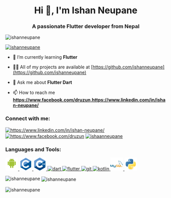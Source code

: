 <h1 align="center">Hi 👋, I'm Ishan Neupane</h1>
<h3 align="center">A passionate Flutter developer from Nepal</h3>

<p align="left"> <img src="https://komarev.com/ghpvc/?username=ishanneupane&label=Profile%20views&color=0e75b6&style=flat" alt="ishanneupane" /> </p>

<p align="left"> <a href="https://github.com/ryo-ma/github-profile-trophy"><img src="https://github-profile-trophy.vercel.app/?username=ishanneupane" alt="ishanneupane" /></a> </p>

- 🌱 I’m currently learning **Flutter**

- 👨‍💻 All of my projects are available at [https://github.com/ishanneupane](https://github.com/ishanneupane)

- 💬 Ask me about **Flutter Dart**

- 📫 How to reach me **https://www.facebook.com/druzun,https://www.linkedin.com/in/ishan-neupane/**

<h3 align="left">Connect with me:</h3>
<p align="left">
<a href="https://linkedin.com/in/https://www.linkedin.com/in/ishan-neupane/" target="blank"><img align="center" src="https://raw.githubusercontent.com/rahuldkjain/github-profile-readme-generator/master/src/images/icons/Social/linked-in-alt.svg" alt="https://www.linkedin.com/in/ishan-neupane/" height="30" width="40" /></a>
<a href="https://fb.com/https://www.facebook.com/druzun" target="blank"><img align="center" src="https://raw.githubusercontent.com/rahuldkjain/github-profile-readme-generator/master/src/images/icons/Social/facebook.svg" alt="https://www.facebook.com/druzun" height="30" width="40" /></a>
<a href="https://instagram.com/ishaanneupane" target="blank"><img align="center" src="https://raw.githubusercontent.com/rahuldkjain/github-profile-readme-generator/master/src/images/icons/Social/instagram.svg" alt="ishaanneupane" height="30" width="40" /></a>
</p>

<h3 align="left">Languages and Tools:</h3>
<p align="left"> <a href="https://developer.android.com" target="_blank" rel="noreferrer"> <img src="https://raw.githubusercontent.com/devicons/devicon/master/icons/android/android-original-wordmark.svg" alt="android" width="40" height="40"/> </a> <a href="https://www.cprogramming.com/" target="_blank" rel="noreferrer"> <img src="https://raw.githubusercontent.com/devicons/devicon/master/icons/c/c-original.svg" alt="c" width="40" height="40"/> </a> <a href="https://www.w3schools.com/cpp/" target="_blank" rel="noreferrer"> <img src="https://raw.githubusercontent.com/devicons/devicon/master/icons/cplusplus/cplusplus-original.svg" alt="cplusplus" width="40" height="40"/> </a> <a href="https://dart.dev" target="_blank" rel="noreferrer"> <img src="https://www.vectorlogo.zone/logos/dartlang/dartlang-icon.svg" alt="dart" width="40" height="40"/> </a> <a href="https://flutter.dev" target="_blank" rel="noreferrer"> <img src="https://www.vectorlogo.zone/logos/flutterio/flutterio-icon.svg" alt="flutter" width="40" height="40"/> </a> <a href="https://git-scm.com/" target="_blank" rel="noreferrer"> <img src="https://www.vectorlogo.zone/logos/git-scm/git-scm-icon.svg" alt="git" width="40" height="40"/> </a> <a href="https://kotlinlang.org" target="_blank" rel="noreferrer"> <img src="https://www.vectorlogo.zone/logos/kotlinlang/kotlinlang-icon.svg" alt="kotlin" width="40" height="40"/> </a> <a href="https://www.mysql.com/" target="_blank" rel="noreferrer"> <img src="https://raw.githubusercontent.com/devicons/devicon/master/icons/mysql/mysql-original-wordmark.svg" alt="mysql" width="40" height="40"/> </a> <a href="https://www.python.org" target="_blank" rel="noreferrer"> <img src="https://raw.githubusercontent.com/devicons/devicon/master/icons/python/python-original.svg" alt="python" width="40" height="40"/> </a> </p>

<p><img align="left" src="https://github-readme-stats.vercel.app/api/top-langs?username=ishanneupane&show_icons=true&locale=en&layout=compact" alt="ishanneupane" /></p>

<p>&nbsp;<img align="center" src="https://github-readme-stats.vercel.app/api?username=ishanneupane&show_icons=true&locale=en" alt="ishanneupane" /></p>

<p><img align="center" src="https://github-readme-streak-stats.herokuapp.com/?user=ishanneupane&" alt="ishanneupane" /></p>
